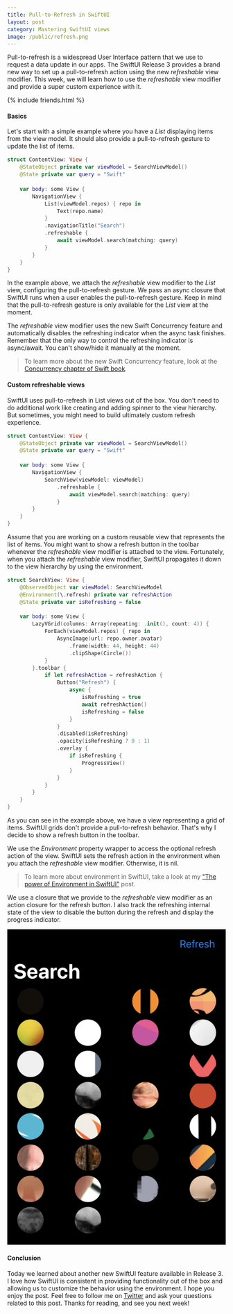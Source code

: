 ```yaml
---
title: Pull-to-Refresh in SwiftUI
layout: post
category: Mastering SwiftUI views
image: /public/refresh.png
---
```


Pull-to-refresh is a widespread User Interface pattern that we use to request a data update in our apps. The SwiftUI Release 3 provides a brand new way to set up a pull-to-refresh action using the new *refreshable* view modifier. This week, we will learn how to use the *refreshable* view modifier and provide a super custom experience with it.

{% include friends.html %}

#### Basics
Let's start with a simple example where you have a *List* displaying items from the view model. It should also provide a pull-to-refresh gesture to update the list of items.

```swift
struct ContentView: View {
    @StateObject private var viewModel = SearchViewModel()
    @State private var query = "Swift"

    var body: some View {
        NavigationView {
            List(viewModel.repos) { repo in
                Text(repo.name)
            }
            .navigationTitle("Search")
            .refreshable {
                await viewModel.search(matching: query)
            }
        }
    }
}
```

In the example above, we attach the *refreshable* view modifier to the *List* view, configuring the pull-to-refresh gesture. We pass an async closure that SwiftUI runs when a user enables the pull-to-refresh gesture. Keep in mind that the pull-to-refresh gesture is only available for the *List* view at the moment.

The *refreshable* view modifier uses the new Swift Concurrency feature and automatically disables the refreshing indicator when the async task finishes. Remember that the only way to control the refreshing indicator is async/await. You can't show/hide it manually at the moment.

> To learn more about the new Swift Concurrency feature, look at the [Concurrency chapter of Swift book](https://docs.swift.org/swift-book/LanguageGuide/Concurrency.html).

#### Custom refreshable views
SwiftUI uses pull-to-refresh in List views out of the box. You don't need to do additional work like creating and adding spinner to the view hierarchy. But sometimes, you might need to build ultimately custom refresh experience.

```swift
struct ContentView: View {
    @StateObject private var viewModel = SearchViewModel()
    @State private var query = "Swift"

    var body: some View {
        NavigationView {
            SearchView(viewModel: viewModel)
                .refreshable {
                    await viewModel.search(matching: query)
                }
        }
    }
}
```

Assume that you are working on a custom reusable view that represents the list of items. You might want to show a refresh button in the toolbar whenever the *refreshable* view modifier is attached to the view. Fortunately, when you attach the *refreshable* view modifier, SwiftUI propagates it down to the view hierarchy by using the environment.

```swift
struct SearchView: View {
    @ObservedObject var viewModel: SearchViewModel
    @Environment(\.refresh) private var refreshAction
    @State private var isRefreshing = false

    var body: some View {
        LazyVGrid(columns: Array(repeating: .init(), count: 4)) {
            ForEach(viewModel.repos) { repo in
                AsyncImage(url: repo.owner.avatar)
                    .frame(width: 44, height: 44)
                    .clipShape(Circle())
            }
        }.toolbar {
            if let refreshAction = refreshAction {
                Button("Refresh") {
                    async {
                        isRefreshing = true
                        await refreshAction()
                        isRefreshing = false
                    }
                }
                .disabled(isRefreshing)
                .opacity(isRefreshing ? 0 : 1)
                .overlay {
                    if isRefreshing {
                        ProgressView()
                    }
                }
            }
        }
    }
}
```

As you can see in the example above, we have a view representing a grid of items. SwiftUI grids don't provide a pull-to-refresh behavior. That's why I decide to show a refresh button in the toolbar. 

We use the *Environment* property wrapper to access the optional refresh action of the view. SwiftUI sets the refresh action in the environment when you attach the *refreshable* view modifier. Otherwise, it is nil.

> To learn more about environment in SwiftUI, take a look at my ["The power of Environment in SwiftUI"](/2019/08/21/the-power-of-environment-in-swiftui/) post.

We use a closure that we provide to the *refreshable* view modifier as an action closure for the refresh button. I also track the refreshing internal state of the view to disable the button during the refresh and display the progress indicator.

![refresh](/public/refresh.png)

#### Conclusion
Today we learned about another new SwiftUI feature available in Release 3. I love how SwiftUI is consistent in providing functionality out of the box and allowing us to customize the behavior using the environment. I hope you enjoy the post. Feel free to follow me on [Twitter](https://twitter.com/mecid) and ask your questions related to this post. Thanks for reading, and see you next week!